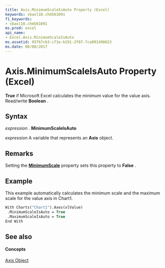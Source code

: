 ```yaml
---
title: Axis.MinimumScaleIsAuto Property (Excel)
keywords: vbaxl10.chm561091
f1_keywords:
- vbaxl10.chm561091
ms.prod: excel
api_name:
- Excel.Axis.MinimumScaleIsAuto
ms.assetid: 93767cb3-c71e-b191-2f07-7ca091498023
ms.date: 06/08/2017
---
```



# Axis.MinimumScaleIsAuto Property (Excel)

 **True** if Microsoft Excel calculates the minimum value for the value axis. Read/write **Boolean** .


## Syntax

 _expression_ . **MinimumScaleIsAuto**

 _expression_ A variable that represents an **Axis** object.


## Remarks

Setting the  **[MinimumScale](axis-minimumscale-property-excel.md)** property sets this property to **False** .


## Example

This example automatically calculates the minimum scale and the maximum scale for the value axis in Chart1.


```vb
With Charts("Chart1").Axes(xlValue) 
 .MinimumScaleIsAuto = True 
 .MaximumScaleIsAuto = True 
End With
```


## See also


#### Concepts


[Axis Object](axis-object-excel.md)

